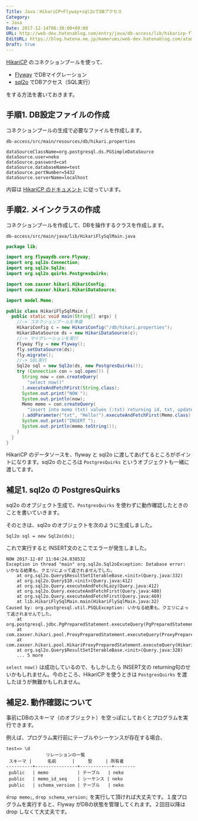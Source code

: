 ```yaml
---
Title: Java：HikariCP+Flyway+sql2oでDBアクセス
Category:
- Java
Date: 2017-12-14T06:30:00+09:00
URL: http://web-dev.hatenablog.com/entry/java/db-access/lib/hikaricp-flyway-sql2o
EditURL: https://blog.hatena.ne.jp/mamorums/web-dev.hatenablog.com/atom/entry/8599973812324456055
Draft: true
---
```


[HikariCP](http://brettwooldridge.github.io/HikariCP/) のコネクションプールを使って、

- [Flyway](https://flywaydb.org/) でDBマイグレーション
- [sql2o](https://www.sql2o.org/) でDBアクセス（SQL実行）

をする方法を書いておきます。


## 手順1. DB設定ファイルの作成
コネクションプールの生成で必要なファイルを作成します。

`db-access/src/main/resources/db/hikari.properties`

```
dataSourceClassName=org.postgresql.ds.PGSimpleDataSource
dataSource.user=neko
dataSource.password=cat
dataSource.databaseName=test
dataSource.portNumber=5432
dataSource.serverName=localhost
```

内容は [HikariCP のドキュメント](https://github.com/brettwooldridge/HikariCP) に従っています。


## 手順2. メインクラスの作成
コネクションプールを作成して、DBを操作するクラスを作成します。

`db-access/src/main/java/lib/HikariFlySqlMain.java`

```java
package lib;

import org.flywaydb.core.Flyway;
import org.sql2o.Connection;
import org.sql2o.Sql2o;
import org.sql2o.quirks.PostgresQuirks;

import com.zaxxer.hikari.HikariConfig;
import com.zaxxer.hikari.HikariDataSource;

import model.Memo;

public class HikariFlySqlMain {
  public static void main(String[] args) {
    //-> コネクションプールを準備
    HikariConfig c = new HikariConfig("/db/hikari.properties");
    HikariDataSource ds = new HikariDataSource(c);
    //-> マイグレーションを実行
    Flyway fly = new Flyway();
    fly.setDataSource(ds);
    fly.migrate();
    //-> SQL実行
    Sql2o sql = new Sql2o(ds, new PostgresQuirks());
    try (Connection con = sql.open()) {
      String now = con.createQuery(
        "select now()"
      ).executeAndFetchFirst(String.class);
      System.out.print("NOW ");
      System.out.println(now);
      Memo memo = con.createQuery(
        "insert into memo (txt) values (:txt) returning id, txt, updated, created"
      ).addParameter("txt", "Hello!").executeAndFetchFirst(Memo.class);
      System.out.print("INSERT ");
      System.out.println(memo.toString());
    }
  }
}
```

HikariCP のデータソースを、flyway と sql2o に渡してあげてるところがポイントになります。sql2o のところは `PostgresQuirks` というオブジェクトも一緒に渡してます。


## 補足1. sql2o の PostgresQuirks
sql2o のオブジェクト生成で、`PostgresQuirks` を使わずに動作確認したときのことを書いていきます。

そのときは、sql2o のオブジェクトを次のように生成しました。

```
Sql2o sql = new Sql2o(ds);
```

これで実行すると INSERT文のとこでエラーが発生しました。

```
NOW 2017-12-07 11:04:24.838532
Exception in thread "main" org.sql2o.Sql2oException: Database error: いかなる結果も、クエリによって返されませんでした。
	at org.sql2o.Query$ResultSetIterableBase.<init>(Query.java:332)
	at org.sql2o.Query$10.<init>(Query.java:412)
	at org.sql2o.Query.executeAndFetchLazy(Query.java:412)
	at org.sql2o.Query.executeAndFetchFirst(Query.java:480)
	at org.sql2o.Query.executeAndFetchFirst(Query.java:469)
	at lib.HikariFlySqlMain.main(HikariFlySqlMain.java:32)
Caused by: org.postgresql.util.PSQLException: いかなる結果も、クエリによって返されませんでした。
	at org.postgresql.jdbc.PgPreparedStatement.executeQuery(PgPreparedStatement.java:118)
	at com.zaxxer.hikari.pool.ProxyPreparedStatement.executeQuery(ProxyPreparedStatement.java:52)
	at com.zaxxer.hikari.pool.HikariProxyPreparedStatement.executeQuery(HikariProxyPreparedStatement.java)
	at org.sql2o.Query$ResultSetIterableBase.<init>(Query.java:328)
	... 5 more
```

`select now()` は成功しているので、もしかしたら INSERT文の returning句のせいかもしれません。今のところ、HikariCP を使うときは `PostgresQuirks` を渡したほうが無難かもしれません。


## 補足2. 動作確認について
事前にDBのスキーマ（のオブジェクト）を空っぽにしておくとプログラムを実行できます。

例えば、プログラム実行前にテーブルやシーケンスが存在する場合、

```
test=> \d
               リレーションの一覧
 スキーマ |      名前      |     型     | 所有者
----------+----------------+------------+--------
 public   | memo           | テーブル   | neko
 public   | memo_id_seq    | シーケンス | neko
 public   | schema_version | テーブル   | neko
```

`drop memo;`, `drop schema_version;` を実行して頂ければ大丈夫です。１度プログラムを実行すると、Flyway がDBの状態を管理してくれます。２回目以降は drop しなくて大丈夫です。

